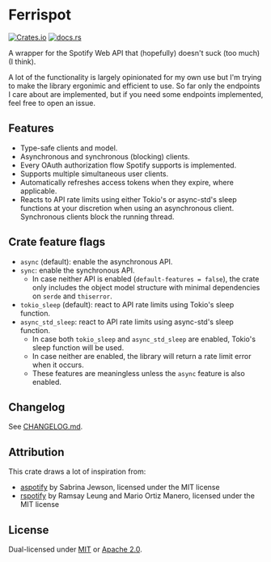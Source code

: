 # Ferrispot

[![Crates.io](https://img.shields.io/crates/v/ferrispot)](https://crates.io/crate/ferrispot) [![docs.rs](https://img.shields.io/docsrs/ferrispot)](https://docs.rs/ferrispot/latest)

A wrapper for the Spotify Web API that (hopefully) doesn't suck (too much) (I think).

A lot of the functionality is largely opinionated for my own use but I'm trying to make the library ergonimic and efficient to use. So far only the endpoints I care about are implemented, but if you need some endpoints implemented, feel free to open an issue.

## Features

-   Type-safe clients and model.
-   Asynchronous and synchronous (blocking) clients.
-   Every OAuth authorization flow Spotify supports is implemented.
-   Supports multiple simultaneous user clients.
-   Automatically refreshes access tokens when they expire, where applicable.
-   Reacts to API rate limits using either Tokio's or async-std's sleep functions at your discretion when using an asynchronous client. Synchronous clients block the running thread.

## Crate feature flags

-   `async` (default): enable the asynchronous API.
-   `sync`: enable the synchronous API.
    -   In case neither API is enabled (`default-features = false`), the crate only includes the object model structure with minimal dependencies on `serde` and `thiserror`.
-   `tokio_sleep` (default): react to API rate limits using Tokio's sleep function.
-   `async_std_sleep`: react to API rate limits using async-std's sleep function.
    -   In case both `tokio_sleep` and `async_std_sleep` are enabled, Tokio's sleep function will be used.
    -   In case neither are enabled, the library will return a rate limit error when it occurs.
    -   These features are meaningless unless the `async` feature is also enabled.

## Changelog

See [CHANGELOG.md](CHANGELOG.md).

## Attribution

This crate draws a lot of inspiration from:

-   [aspotify](https://github.com/SabrinaJewson/aspotify) by Sabrina Jewson, licensed under the MIT license
-   [rspotify](https://github.com/ramsayleung/rspotify) by Ramsay Leung and Mario Ortiz Manero, licensed under the MIT license

## License

Dual-licensed under [MIT](LICENSE-MIT) or [Apache 2.0](LICENSE-APACHE).
